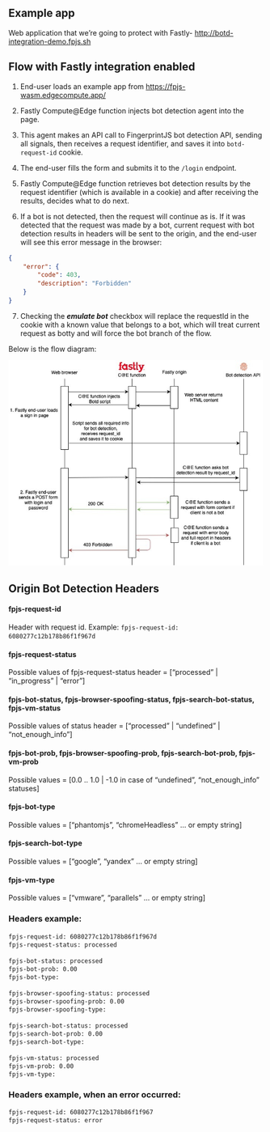 ## Example app
Web application that we’re going to protect with Fastly- http://botd-integration-demo.fpjs.sh

## Flow with Fastly integration enabled
1. End-user loads an example app from https://fpjs-wasm.edgecompute.app/

2. Fastly Compute@Edge function injects bot detection agent into the page.

3. This agent makes an API call to FingerprintJS bot detection API, sending all signals, then  receives a request identifier, and saves it into `botd-request-id` cookie.

4. The end-user fills the form and submits it to the `/login` endpoint.

5. Fastly Compute@Edge function retrieves bot detection results by the request identifier (which is available in a cookie) and after receiving the results, decides what to do next.

6. If a bot is not detected, then the request will continue as is. If it was detected that the request was made by a bot, current request with bot detection results in headers will be sent to the origin, and the end-user will see this error message in the browser:
```json
{
    "error": {
        "code": 403,
        "description": "Forbidden"
    }
}
```
7. Checking the ***emulate bot*** checkbox will replace the requestId in the cookie with a known value that belongs to a bot, which will treat current request as botty and will force the bot branch of the flow.

Below is the flow diagram:

![](resources/diagram.jpg)

## Origin Bot Detection Headers
#### fpjs-request-id
Header with request id. Example:
`fpjs-request-id: 6080277c12b178b86f1f967d`
#### fpjs-request-status
Possible values of fpjs-request-status header = [“processed” | “in_progress” | “error”]
#### fpjs-bot-status, fpjs-browser-spoofing-status, fpjs-search-bot-status, fpjs-vm-status
Possible values of status header = [“processed” | “undefined” | “not_enough_info”]
#### fpjs-bot-prob, fpjs-browser-spoofing-prob, fpjs-search-bot-prob, fpjs-vm-prob
Possible values = [0.0 .. 1.0 | -1.0 in case of “undefined”, “not_enough_info” statuses]
#### fpjs-bot-type
Possible values = [“phantomjs”, “chromeHeadless” … or empty string]
#### fpjs-search-bot-type
Possible values = [“google”, “yandex” … or empty string]
#### fpjs-vm-type
Possible values = [“vmware”, “parallels” … or empty string]
### Headers example:
```
fpjs-request-id: 6080277c12b178b86f1f967d
fpjs-request-status: processed

fpjs-bot-status: processed
fpjs-bot-prob: 0.00
fpjs-bot-type:

fpjs-browser-spoofing-status: processed
fpjs-browser-spoofing-prob: 0.00
fpjs-browser-spoofing-type: 

fpjs-search-bot-status: processed
fpjs-search-bot-prob: 0.00
fpjs-search-bot-type:

fpjs-vm-status: processed
fpjs-vm-prob: 0.00
fpjs-vm-type:
```
### Headers example, when an error occurred:
```
fpjs-request-id: 6080277c12b178b86f1f967
fpjs-request-status: error
```
